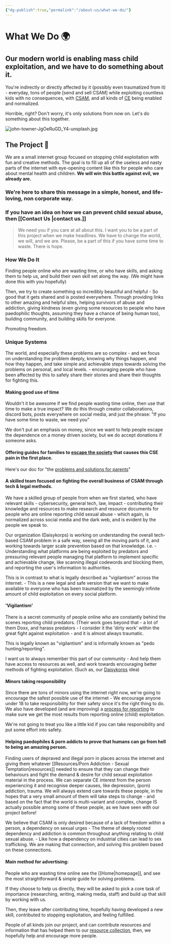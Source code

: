 ```yaml
---
{"dg-publish":true,"permalink":"/about-us/what-we-do/"}
---
```


# What We Do 🌍️

## Our modern world is enabling mass child exploitation, and we have to do something about it.

You're indirectly or directly affected by it (possibly even traumatized from it) - everyday, tons of people [send and sell CSAM] while exploiting countless kids with no consequences, with [CSAM](https://www.missingkids.org/theissues/csam), and all kinds of [CE](https://safeguarding.network/content/safeguarding-resources/child-criminal-exploitation/) being enabled and normalized.

Horrible, right? Don't worry, it's only solutions from now on. Let's do something about this together.

![john-towner-JgOeRuGD_Y4-unsplash.jpg](/img/user/images/john-towner-JgOeRuGD_Y4-unsplash.jpg)
## The Project 🎯

We are a small internet group focused on stopping child exploitation with fun and creative methods. The goal is to fill up all of the useless and nasty parts of the internet with eye-opening content like this for people who care about mental health and children. **We will win this battle against evil, we already are.** 
### We're here to share this message in a simple, honest, and life-loving, non corporate way.

### If you have an idea on how we can prevent child sexual abuse, then [[Contact Us \|contact us.]] 

> We need you if you care at all about this. I want you to be a part of this project when we make headlines. We have to change the world, we will, and we are. Please, be a part of this if you have some time to waste. There is hope.

### How We Do It

Finding people online who are wasting time, or who have skills, and asking them to help us, and build their own skill set along the way. (We might have done this with you hopefully)

Then, we try to create something so incredibly beautiful and helpful - So good that it gets shared and is posted everywhere. Through providing links to other amazing and helpful sites, helping survivors of abuse and addiction, giving kindness (even giving some resources to people who have paedophilic thoughts, assuming they have a chance of being human too), building community, and building skills for everyone.

Promoting freedom.
### Unique Systems

The world, and especially these problems are so complex - and we focus on understanding the problem deeply, knowing why things happen, and how they happen, and take simple and achievable steps towards solving the problems on personal, and local levels. - encouraging people who have been affected by this to safely share their stories and share their thoughts for fighting this.
#### Making good use of time

Wouldn't it be awesome if we find people wasting time online, then use that time to make a true impact? We do this through creator collaborations, discord bots, posts everywhere on social media, and just the phrase: "If you have some time to waste, we need you"

We don't put an emphasis on money, since we want to help people escape the dependence on a money driven society, but we do accept donations if someone asks.
#### Offering guides for families to [escape the society](https://www.endce.org/why-be-independent) that causes this CSE pain in the first place.

Here's our doc for "the [problems and solutions for parents](https://docs.google.com/document/d/1dyUqccIRYcNA5nHFql1QAvSDd4M3KfkKqwI1pPiSiDw/edit?usp=sharing)"
#### A skilled team focused on fighting the overall business of CSAM through tech & legal methods.

We have a skilled group of people from when we first started, who have relevant skills - cybersecurity, general tech, law, impact - contributing their knowledge and resources to make research and resource documents for people who are online reporting child sexual abuse - which again, is normalized across social media and the dark web, and is evident by the people we speak to.

Our organization (Daisykorps) is working on understanding the overall tech-based CSAM problem in a safe way, seeing all the moving parts of it, and working towards larger scale prevention based on that knowledge. i.e. - Understanding what platforms are being exploited by predators and pressuring relevant people managing that platform to implement specific and achievable change, like scanning illegal codewords and blocking them, and reporting the user's information to authorities.

This is in contrast to what is legally described as "vigilantism" across the internet. - This is a new legal and safe version that we want to make available to everyone who has been traumatized by the seemingly infinite amount of child exploitation on every social platform. 
#### 'Vigilantism'

There is a secret community of people online who are constantly behind the scenes reporting child predators. (Their work goes beyond that - a lot of them Doxx, and harass predators - I consider it the 'dirty work' within the great fight against exploitation - and it is almost always traumatic.

This is legally known as "vigilantism" and is informally known as "pedo hunting/reporting".

I want us to always remember this part of our community - And help them have access to resources as well, and work towards encouraging better methods of fighting exploitation. (Such as, our [Daisykorps](https://www.endce.org/daisykorps) idea)

#### Minors taking responsibility

Since there are tons of minors using the internet right now, we're going to encourage the safest possible use of the internet - We encourage anyone under 18 to take responsibility for their safety since it's the right thing to do. We also have developed (and are improving) a [process for reporting](https://www.endce.org/reporting-checklist) to make sure we get the most results from reporting online (child) exploitation.

We're not going to treat you like a little kid if you can take responsibility and put some effort into safety.
#### Helping paedophiles & porn addicts to prove that humans can go from hell to being an amazing person.

Finding users of depraved and illegal porn in places across the internet and giving them whatever [[Resources/Porn Addiction - Sexual Temptation\|resources]] needed to ensure that they can change their behaviours and fight the demand & desire for child sexual exploitation material in the process. We can separate CE interest from the person experiencing it and recognise deeper causes, like depression, (porn) addiction, trauma. We will always extend care towards these people, in the hopes that a very small amount of them will take steps to change - and based on the fact that the world is multi-variant and complex, change IS actually possible among some of these people, as we have seen with our project before!

We believe that CSAM is only desired because of a lack of freedom within a person, a dependency on sexual urges - The theme of deeply rooted dependency and addiction is common throughout anything relating to child sexual abuse. - Like how a dependency on industrial cities can lead to sex trafficking. We are making that connection, and solving this problem based on these connections.
#### Main method for advertising:

People who are wasting time online see the [[Home\|homepage]], and see the most straightforward & simple guide for solving problems.

If they choose to help us directly, they will be asked to pick a core task of importance (researching, writing, making media, staff) and build up that skill by working with us.

Then, they leave after contributing time, hopefully having developed a new skill, contributed to stopping exploitation, and feeling fulfilled.

People of all kinds join our project, and can contribute resources and information that has helped them to our [resource collection](https://docs.google.com/document/d/1CCpQcEDN4LpNK6ITnIlqadyR673-eKCbEWiBRfKQB4A/edit?usp=sharing), then, we hopefully help and encourage more people.